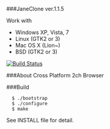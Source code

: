   
###JaneClone  ver.1.1.5  

Work with  
* Windows XP, Vista, 7  
* Linux    (GTK2 or 3)  
* Mac OS X (Lion~)  
* BSD      (GTK2 or 3)  
  
[![Build Status](https://travis-ci.org/Hiroyuki-Nagata/JaneClone.svg?branch=master)](https://travis-ci.org/Hiroyuki-Nagata/JaneClone)  
  
###About
  Cross Platform 2ch Browser  
  
###Build  
```
  $ ./bootstrap  
  $ ./configure  
  $ make  
```  

  See INSTALL file for detail.  
